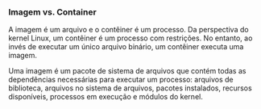 ### Imagem vs. Container
A imagem é um arquivo e o contêiner é um processo. Da perspectiva do kernel Linux, um contêiner é um processo com restrições. No entanto, ao invés de executar um único arquivo binário, um contêiner executa uma imagem.

Uma imagem é um pacote de sistema de arquivos que contém todas as dependências necessárias para executar um processo: arquivos de biblioteca, arquivos no sistema de arquivos, pacotes instalados, recursos disponíveis, processos em execução e módulos do kernel.